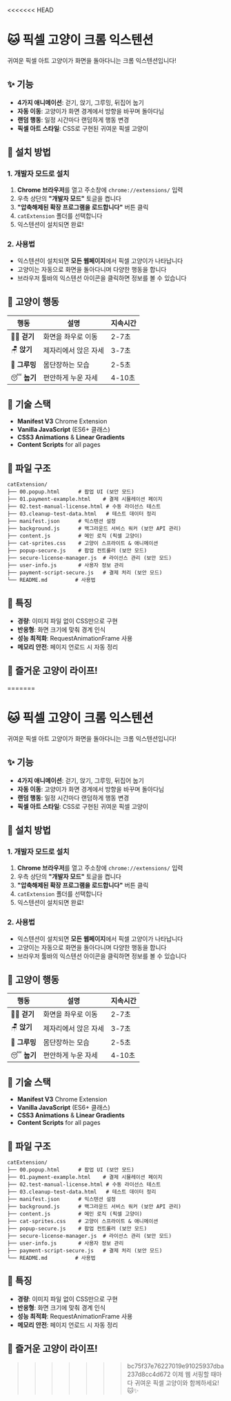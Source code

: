 <<<<<<< HEAD
# 🐱 픽셀 고양이 크롬 익스텐션

귀여운 픽셀 아트 고양이가 화면을 돌아다니는 크롬 익스텐션입니다!

## ✨ 기능

- **4가지 애니메이션**: 걷기, 앉기, 그루밍, 뒤집어 눕기
- **자동 이동**: 고양이가 화면 경계에서 방향을 바꾸며 돌아다님
- **랜덤 행동**: 일정 시간마다 랜덤하게 행동 변경
- **픽셀 아트 스타일**: CSS로 구현된 귀여운 픽셀 고양이

## 🚀 설치 방법

### 1. 개발자 모드로 설치

1. **Chrome 브라우저**를 열고 주소창에 `chrome://extensions/` 입력
2. 우측 상단의 **"개발자 모드"** 토글을 켭니다
3. **"압축해제된 확장 프로그램을 로드합니다"** 버튼 클릭
4. `catExtension` 폴더를 선택합니다
5. 익스텐션이 설치되면 완료!

### 2. 사용법

- 익스텐션이 설치되면 **모든 웹페이지**에서 픽셀 고양이가 나타납니다
- 고양이는 자동으로 화면을 돌아다니며 다양한 행동을 합니다
- 브라우저 툴바의 익스텐션 아이콘을 클릭하면 정보를 볼 수 있습니다

## 🎨 고양이 행동

| 행동 | 설명 | 지속시간 |
|------|------|----------|
| 🚶‍♂️ **걷기** | 화면을 좌우로 이동 | 2-7초 |
| 🪑 **앉기** | 제자리에서 앉은 자세 | 3-7초 |
| 🧼 **그루밍** | 몸단장하는 모습 | 2-5초 |
| 😴 **눕기** | 편안하게 누운 자세 | 4-10초 |

## 🔧 기술 스택

- **Manifest V3** Chrome Extension
- **Vanilla JavaScript** (ES6+ 클래스)
- **CSS3 Animations** & **Linear Gradients**
- **Content Scripts** for all pages

## 📁 파일 구조

```
catExtension/
├── 00.popup.html      # 팝업 UI (보안 모드)
├── 01.payment-example.html    # 결제 시뮬레이션 페이지
├── 02.test-manual-license.html # 수동 라이선스 테스트
├── 03.cleanup-test-data.html   # 테스트 데이터 정리
├── manifest.json      # 익스텐션 설정
├── background.js      # 백그라운드 서비스 워커 (보안 API 관리)
├── content.js         # 메인 로직 (픽셀 고양이)
├── cat-sprites.css    # 고양이 스프라이트 & 애니메이션
├── popup-secure.js    # 팝업 컨트롤러 (보안 모드)
├── secure-license-manager.js  # 라이선스 관리 (보안 모드)
├── user-info.js       # 사용자 정보 관리
├── payment-script-secure.js   # 결제 처리 (보안 모드)
└── README.md         # 사용법
```

## 🎯 특징

- **경량**: 이미지 파일 없이 CSS만으로 구현
- **반응형**: 화면 크기에 맞춰 경계 인식
- **성능 최적화**: RequestAnimationFrame 사용
- **메모리 안전**: 페이지 언로드 시 자동 정리

## 🐾 즐거운 고양이 라이프!

=======
# 🐱 픽셀 고양이 크롬 익스텐션

귀여운 픽셀 아트 고양이가 화면을 돌아다니는 크롬 익스텐션입니다!

## ✨ 기능

- **4가지 애니메이션**: 걷기, 앉기, 그루밍, 뒤집어 눕기
- **자동 이동**: 고양이가 화면 경계에서 방향을 바꾸며 돌아다님
- **랜덤 행동**: 일정 시간마다 랜덤하게 행동 변경
- **픽셀 아트 스타일**: CSS로 구현된 귀여운 픽셀 고양이

## 🚀 설치 방법

### 1. 개발자 모드로 설치

1. **Chrome 브라우저**를 열고 주소창에 `chrome://extensions/` 입력
2. 우측 상단의 **"개발자 모드"** 토글을 켭니다
3. **"압축해제된 확장 프로그램을 로드합니다"** 버튼 클릭
4. `catExtension` 폴더를 선택합니다
5. 익스텐션이 설치되면 완료!

### 2. 사용법

- 익스텐션이 설치되면 **모든 웹페이지**에서 픽셀 고양이가 나타납니다
- 고양이는 자동으로 화면을 돌아다니며 다양한 행동을 합니다
- 브라우저 툴바의 익스텐션 아이콘을 클릭하면 정보를 볼 수 있습니다

## 🎨 고양이 행동

| 행동 | 설명 | 지속시간 |
|------|------|----------|
| 🚶‍♂️ **걷기** | 화면을 좌우로 이동 | 2-7초 |
| 🪑 **앉기** | 제자리에서 앉은 자세 | 3-7초 |
| 🧼 **그루밍** | 몸단장하는 모습 | 2-5초 |
| 😴 **눕기** | 편안하게 누운 자세 | 4-10초 |

## 🔧 기술 스택

- **Manifest V3** Chrome Extension
- **Vanilla JavaScript** (ES6+ 클래스)
- **CSS3 Animations** & **Linear Gradients**
- **Content Scripts** for all pages

## 📁 파일 구조

```
catExtension/
├── 00.popup.html      # 팝업 UI (보안 모드)
├── 01.payment-example.html    # 결제 시뮬레이션 페이지
├── 02.test-manual-license.html # 수동 라이선스 테스트
├── 03.cleanup-test-data.html   # 테스트 데이터 정리
├── manifest.json      # 익스텐션 설정
├── background.js      # 백그라운드 서비스 워커 (보안 API 관리)
├── content.js         # 메인 로직 (픽셀 고양이)
├── cat-sprites.css    # 고양이 스프라이트 & 애니메이션
├── popup-secure.js    # 팝업 컨트롤러 (보안 모드)
├── secure-license-manager.js  # 라이선스 관리 (보안 모드)
├── user-info.js       # 사용자 정보 관리
├── payment-script-secure.js   # 결제 처리 (보안 모드)
└── README.md         # 사용법
```

## 🎯 특징

- **경량**: 이미지 파일 없이 CSS만으로 구현
- **반응형**: 화면 크기에 맞춰 경계 인식
- **성능 최적화**: RequestAnimationFrame 사용
- **메모리 안전**: 페이지 언로드 시 자동 정리

## 🐾 즐거운 고양이 라이프!

>>>>>>> bc75f37e76227019e91025937dba237d8cc4d672
이제 웹 서핑할 때마다 귀여운 픽셀 고양이와 함께하세요! 🐱✨ 